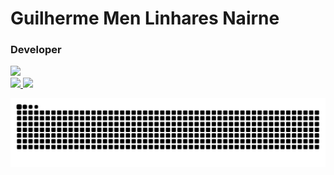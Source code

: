 <h1>Guilherme Men Linhares Nairne</h1>
<h3>Developer</h3>

<img src="https://skillicons.dev/icons?i=css,html,javascript,nodejs,ts,express,nest,git,figma,github,mongodb" />
<br>
<div> 
  <a href="https://github.com/GuilhermeNairne">
  <img height="180em" src="https://github-readme-stats.vercel.app/api?username=GuilhermeNairne&show_icons=true&theme=gotham&include_all_commits=true&count_private=true"/>
  <img height="180em" src="https://github-readme-stats.vercel.app/api/top-langs/?username=GuilhermeNairne&layout=compact&langs_count=7&theme=gotham"/>
</div>

![Snake animation](https://github.com/Prisco12/Prisco12/blob/output/github-contribution-grid-snake-dark.svg)
